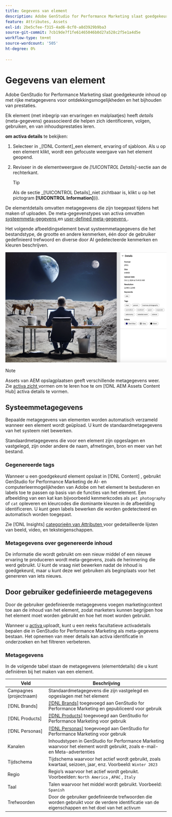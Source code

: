 ```yaml
---
title: Gegevens van element
description: Adobe GenStudio for Performance Marketing slaat goedgekeurde inhoud op met rijke metagegevens voor zoekbaarheid en het bijhouden van prestaties.
feature: Attributes, Assets
exl-id: 2be5cfee-f315-4ad6-8cf0-a8d3929b9ba3
source-git-commit: 7cb19de7f1fe61465046b0d27a528c2f5e1a4d5e
workflow-type: tm+mt
source-wordcount: '505'
ht-degree: 0%

---
```


# Gegevens van element

Adobe GenStudio for Performance Marketing slaat goedgekeurde inhoud op met rijke metagegevens voor ontdekkingsmogelijkheden en het bijhouden van prestaties.

Elk element (met inbegrip van ervaringen en malplaatjes) heeft _details_ (meta-gegevens) geassocieerd die helpen zich identificeren, volgen, gebruiken, en van inhoudsprestaties leren.

**om activa details** te bekijken:

1. Selecteer in _[!DNL Content]_een element, ervaring of sjabloon. Als u op een element klikt, wordt een gefocuste weergave van het element geopend.

1. Reviseer in de elementweergave de _[!UICONTROL Details]_-sectie aan de rechterkant.

   >[!TIP]
   >
   >Als de sectie _[!UICONTROL Details]_niet zichtbaar is, klikt u op het pictogram **[!UICONTROL Information]**(i).

De elementdetails omvatten metagegevens die zijn toegepast tijdens het maken of uploaden. De meta-gegevenstypes van activa omvatten [ systeemmeta-gegevens ](#system-metadata) en [ user-defined meta-gegevens ](#user-defined-metadata).

Het volgende afbeeldingselement bevat systeemmetagegevens die het bestandstype, de grootte en andere kenmerken, één door de gebruiker gedefinieerd trefwoord en diverse door AI gedetecteerde kenmerken en kleuren beschrijven.

![ details van activa met veelvoudige markeringen ](/help/assets/content-asset-details.png)

>[!NOTE]
>
>Assets van AEM opslagplaatsen geeft verschillende metagegevens weer. Zie [ activa zicht ](connect-aem-repo.md#step-4-configure-asset-visibility) vormen om te leren hoe te om [!DNL AEM Assets Content Hub] activa details te vormen.

## Systeemmetagegevens

Bepaalde metagegevens van elementen worden automatisch verzameld wanneer een element wordt geüpload. U kunt de standaardmetagegevens van het systeem niet bewerken.

Standaardmetagegevens die voor een element zijn opgeslagen en vastgelegd, zijn onder andere de naam, afmetingen, bron en meer van het bestand.

### Gegenereerde tags

Wanneer u een goedgekeurd element opslaat in [!DNL Content] , gebruikt GenStudio for Performance Marketing de AI- en computerleermogelijkheden van Adobe om het element te bestuderen en labels toe te passen op basis van de functies van het element. Een afbeelding van een kat kan bijvoorbeeld kenmerkcodes als `pet photography` of `cat` opleveren en kleurcodes die dominante kleuren in de afbeelding identificeren. U kunt geen labels bewerken die worden gedetecteerd en automatisch worden toegepast.

Zie [!DNL Insights] [ categorieën van Attributen ](/help/user-guide/insights/attribute-category.md) voor gedetailleerde lijsten van beeld, video, en teksteigenschappen.

### Metagegevens over gegenereerde inhoud

De informatie die wordt gebruikt om een nieuw middel of een nieuwe ervaring te produceren wordt meta-gegevens, zoals de herinnering die werd gebruikt. U kunt de vraag niet bewerken nadat de inhoud is goedgekeurd, maar u kunt deze wel gebruiken als beginplaats voor het genereren van iets nieuws.

## Door gebruiker gedefinieerde metagegevens

Door de gebruiker gedefinieerde metagegevens voegen marketingcontext toe aan de inhoud van het element, zodat marketers kunnen begrijpen hoe het element moet worden gebruikt en hoe het moet worden gebruikt.

Wanneer u [ activa ](/help/user-guide/content/manage-assets.md#add-assets) uploadt, kunt u een reeks facultatieve activadetails bepalen die in GenStudio for Performance Marketing als meta-gegevens bestaan. Het opnemen van meer details kan activa identificatie in onderzoeken en het filtreren verbeteren.

### Metagegevens

In de volgende tabel staan de metagegevens (elementdetails) die u kunt definiëren bij het maken van een element.

| Veld | Beschrijving |
| ------------- | ----------- |
| Campagnes (projectnaam) | Standaardmetagegevens die zijn vastgelegd en opgeslagen met het element |
| [!DNL Brands] | [[!DNL Brands]](/help/user-guide/guidelines/brands.md) toegevoegd aan GenStudio for Performance Marketing en gepubliceerd voor gebruik |
| [!DNL Products] | [[!DNL Products]](/help/user-guide/guidelines/products.md) toegevoegd aan GenStudio for Performance Marketing voor gebruik |
| [!DNL Personas] | [[!DNL Personas]](/help/user-guide/guidelines/personas.md) toegevoegd aan GenStudio for Performance Marketing voor gebruik |
| Kanalen | Inhoudstypen in GenStudio for Performance Marketing waarvoor het element wordt gebruikt, zoals e-mail- en Meta-advertenties |
| Tijdschema | Tijdschema waarvoor het actief wordt gebruikt, zoals kwartaal, seizoen, jaar, enz. Voorbeeld: `Winter 2023` |
| Regio | Regio’s waarvoor het actief wordt gebruikt. Voorbeelden: `North America` , `APAC` , `Italy` |
| Taal | Talen waarvoor het middel wordt gebruikt. Voorbeeld: `Spanish` |
| Trefwoorden | Door de gebruiker gedefinieerde trefwoorden die worden gebruikt voor de verdere identificatie van de eigenschappen en het doel van het activum |

<!-- ## History

Expand the _[!UICONTROL History]_ section to view a timeline of approvals and activity.

list other activity, show screenshot?
-->
